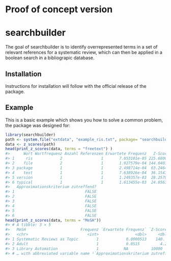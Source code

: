 
<!-- README.md is generated from README.Rmd. Please edit that file -->

# Proof of concept version

# searchbuilder

<!-- badges: start -->
<!-- badges: end -->

The goal of searchbuilder is to identify overrepresented terms in a set
of relevant references for a systematic review, which can then be
applied in a boolean search in a bibliograpic database.

## Installation

Instructions for installation will follow with the official release of
the package.

## Example

This is a basic example which shows you how to solve a common problem,
the package was designed for:

``` r
library(searchbuilder)
path <- system.file("extdata", "example_ris.txt", package= "searchbuilder", mustWork = T)
data <- z_scores(path)
head(print_z_scores(data, terms = "freetext") )
#>      Wort Wortfrequenz Anzahl Referenzen Erwartete Frequenz   Z-Score
#> 1     ris            2                 1       7.853101e-05 225.68006
#> 2    file            2                 1       1.927579e-04 144.04032
#> 3 package            1                 1       2.498714e-04  63.24641
#> 4    text            1                 1       7.638926e-04  36.15433
#> 5 version            1                 1       1.249357e-03  28.25708
#> 6 typical            1                 1       1.613455e-03  24.85637
#>   Approximationskriterium zutreffend?
#> 1                               FALSE
#> 2                               FALSE
#> 3                               FALSE
#> 4                               FALSE
#> 5                               FALSE
#> 6                               FALSE
head(print_z_scores(data, terms = "MeSH"))
#> # A tibble: 3 × 5
#>   MeSH                        Frequenz `Erwartete Frequenz` `Z-Score` Approxim…¹
#>   <chr>                          <int>                <dbl>     <dbl> <lgl>     
#> 1 Systematic Reviews as Topic        1            0.0000513    140.   FALSE     
#> 2 Adult                              1            0.0515         4.22 FALSE     
#> 3 Library Automation                 1           NA          10000    NA        
#> # … with abbreviated variable name ¹​`Approximationskriterium zutreffend?`
```
